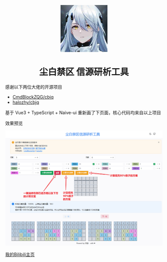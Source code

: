 <p align="center">
<img src="./public/favicon.jpg" width="150">
</p>

<h1 align="center">尘白禁区 信源研析工具</h1>

感谢以下两位大佬的开源项目
- [CmdBlockZQG/cbjq](https://github.com/CmdBlockZQG/cbjq)
- [halozhy/cbjq](https://github.com/halozhy/cbjq)
  

基于 Vue3 + TypeScript + Naive-ui 重新画了下页面，核心代码均来自以上项目

效果预览

![信源分析工具-加强版-截图-Snipaste_2025-02-10_00-07-02](./preview.png)

[我的Bilibili主页](https://space.bilibili.com/23598218)
